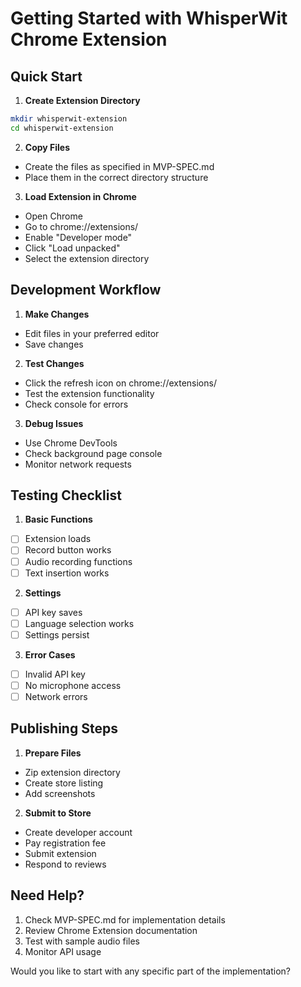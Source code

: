 # Getting Started with WhisperWit Chrome Extension

## Quick Start

1. **Create Extension Directory**
```bash
mkdir whisperwit-extension
cd whisperwit-extension
```

2. **Copy Files**
- Create the files as specified in MVP-SPEC.md
- Place them in the correct directory structure

3. **Load Extension in Chrome**
- Open Chrome
- Go to chrome://extensions/
- Enable "Developer mode"
- Click "Load unpacked"
- Select the extension directory

## Development Workflow

1. **Make Changes**
- Edit files in your preferred editor
- Save changes

2. **Test Changes**
- Click the refresh icon on chrome://extensions/
- Test the extension functionality
- Check console for errors

3. **Debug Issues**
- Use Chrome DevTools
- Check background page console
- Monitor network requests

## Testing Checklist

1. **Basic Functions**
- [ ] Extension loads
- [ ] Record button works
- [ ] Audio recording functions
- [ ] Text insertion works

2. **Settings**
- [ ] API key saves
- [ ] Language selection works
- [ ] Settings persist

3. **Error Cases**
- [ ] Invalid API key
- [ ] No microphone access
- [ ] Network errors

## Publishing Steps

1. **Prepare Files**
- Zip extension directory
- Create store listing
- Add screenshots

2. **Submit to Store**
- Create developer account
- Pay registration fee
- Submit extension
- Respond to reviews

## Need Help?

1. Check MVP-SPEC.md for implementation details
2. Review Chrome Extension documentation
3. Test with sample audio files
4. Monitor API usage

Would you like to start with any specific part of the implementation?